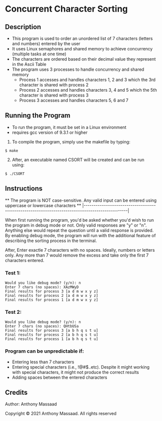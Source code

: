 # Concurrent Character Sorting

## Description
- This program is used to order an unordered list of 7 characters (letters and numbers) entered by the user
- It uses Linux semaphores and shared memory to achieve concurrency (multiple tasks at one time) 
- The characters are ordered based on their decimal value they represent in the Ascii Table
- The program uses 3 processes to handle concurrency and shared memory
  - Process 1 accesses and handles characters 1, 2 and 3 which the 3rd character is shared with process 2
  - Process 2 accesses and handles characters 3, 4 and 5 which the 5th character is shared with process 3
  - Process 3 accesses and handles characters 5, 6 and 7 

## Running the Program
- To run the program, it must be set in a Linux environment
- requires gcc version of 9.3.1 or higher 

1. To compile the program, simply use the makefile by typing:
```
$ make
```
2. After, an executable named CSORT will be created and can be run using: 
``` 
$ ./CSORT
```

## Instructions
** The program is NOT case-sensitive. Any valid input can be entered using uppercase or lowercase characters ** 
|----------------------------------------------------------------------------------------------------|

When first running the program, you'd be asked whether you'd wish to run the program in debug mode or not. Only valid responses are "y" or "n". Anything else would repeat the question until a valid response is provided. By enabling debug mode, the program will run with the additional feature of describing the sorting process in the terminal.

After, Enter exactle 7 characters with no spaces. Ideally, numbers or letters only. Any more than 7 would remove the excess and take only the first 7 characters entered. 

### Test 1:
```
Would you like debug mode? (y/n): n
Enter 7 chars (no spaces): XAzMWyD
Final results for process 3 [a d m w x y z]
Final results for process 2 [a d m w x y z]
Final results for process 1 [a d m w x y z]
```
### Test 2:
```
Would you like debug mode? (y/n): n
Enter 7 chars (no spaces): QHtbUSa
Final results for process 3 [a b h q s t u]
Final results for process 2 [a b h q s t u]
Final results for process 1 [a b h q s t u]
```

### Program can be unpredictable if:
- Entering less than 7 characters
- Entering special characters (i.e., !@#$..etc). Despite it might working with special characters, it might not produce the correct results
- Adding spaces between the entered characters

## Credits
Author: Anthony Massaad

Copyright © 2021 Anthony Massaad. All rights reserved
